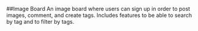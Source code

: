 ##Image Board
An image board where users can sign up in order to post images, comment, and create tags. Includes features to be able to search by tag and to filter by tags.